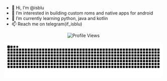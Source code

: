 -   👋 Hi, I’m @isblu
-   👀 I’m interested in building custom roms and native apps for android
-   🌱 I’m currently learning python, java and kotlin
-   📫 Reach me on telegram(if_isblu)

<p align = "center">
	<img src = "https://komarev.com/ghpvc/?username=isblu&style=plastic&color=blueviolet" alt = "Profile Views"/>
</p>

<p align = "center">
	<img src = "snake.svg" alt = "Description of SVG"/>
</p>

<!---
isblu/isblu is a ✨ special ✨ repository because its `README.md` (this file) appears on your GitHub profile.
You can click the Preview link to take a look at your changes.
--->
